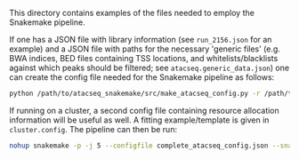 This directory contains examples of the files needed to employ the Snakemake pipeline.

If one has a JSON file with library information (see `run_2156.json` for an example) and 
a JSON file with paths for the necessary 'generic files' (e.g. BWA indices, BED files 
containing TSS locations, and whitelists/blacklists against which peaks should be 
filtered; see `atacseq.generic_data.json`) one can create the config file needed 
for the Snakemake pipeline as follows: 

```bash
python /path/to/atacseq_snakemake/src/make_atacseq_config.py -r /path/to/results_dir atacseq.generic_data.json libraries.json > complete_atacseq_config.json
```

If running on a cluster, a second config file containing resource allocation information 
will be useful as well. A fitting example/template is given in `cluster.config`. The pipeline can then be run:

```bash
nohup snakemake -p -j 5 --configfile complete_atacseq_config.json --snakefile /path/to/atacseq_snakemake/src/Snakefile --cluster-config cluster.config --cluster "sbatch -t {cluster.time} -n {cluster.N} --mem-per-cpu={cluster.mem}" &> snakemake.nohup &
```
